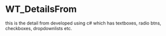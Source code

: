 # WT_DetailsFrom
this is the detail from developed using c# which has textboxes, radio btns, checkboxes, dropdownlists  etc. 
